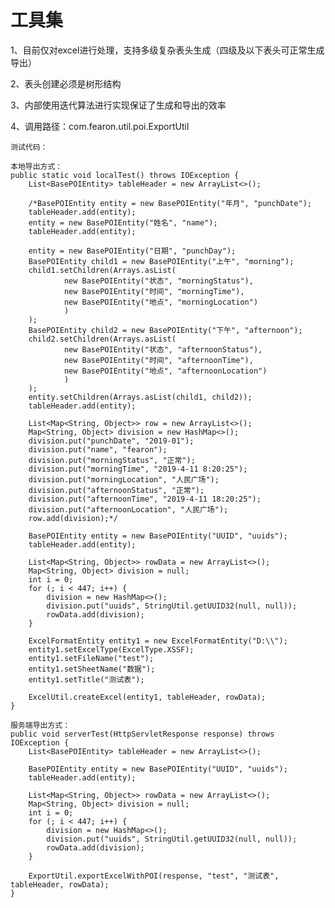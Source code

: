 # 工具集
1、目前仅对excel进行处理，支持多级复杂表头生成（四级及以下表头可正常生成导出）

2、表头创建必须是树形结构

3、内部使用迭代算法进行实现保证了生成和导出的效率

4、调用路径：com.fearon.util.poi.ExportUtil

    测试代码：
    
    本地导出方式：
    public static void localTest() throws IOException {
        List<BasePOIEntity> tableHeader = new ArrayList<>();

        /*BasePOIEntity entity = new BasePOIEntity("年月", "punchDate");
        tableHeader.add(entity);
        entity = new BasePOIEntity("姓名", "name");
        tableHeader.add(entity);

        entity = new BasePOIEntity("日期", "punchDay");
        BasePOIEntity child1 = new BasePOIEntity("上午", "morning");
        child1.setChildren(Arrays.asList(
                new BasePOIEntity("状态", "morningStatus"),
                new BasePOIEntity("时间", "morningTime"),
                new BasePOIEntity("地点", "morningLocation")
                )
        );
        BasePOIEntity child2 = new BasePOIEntity("下午", "afternoon");
        child2.setChildren(Arrays.asList(
                new BasePOIEntity("状态", "afternoonStatus"),
                new BasePOIEntity("时间", "afternoonTime"),
                new BasePOIEntity("地点", "afternoonLocation")
                )
        );
        entity.setChildren(Arrays.asList(child1, child2));
        tableHeader.add(entity);

        List<Map<String, Object>> row = new ArrayList<>();
        Map<String, Object> division = new HashMap<>();
        division.put("punchDate", "2019-01");
        division.put("name", "fearon");
        division.put("morningStatus", "正常");
        division.put("morningTime", "2019-4-11 8:20:25");
        division.put("morningLocation", "人民广场");
        division.put("afternoonStatus", "正常");
        division.put("afternoonTime", "2019-4-11 18:20:25");
        division.put("afternoonLocation", "人民广场");
        row.add(division);*/

        BasePOIEntity entity = new BasePOIEntity("UUID", "uuids");
        tableHeader.add(entity);

        List<Map<String, Object>> rowData = new ArrayList<>();
        Map<String, Object> division = null;
        int i = 0;
        for (; i < 447; i++) {
            division = new HashMap<>();
            division.put("uuids", StringUtil.getUUID32(null, null));
            rowData.add(division);
        }

        ExcelFormatEntity entity1 = new ExcelFormatEntity("D:\\");
        entity1.setExcelType(ExcelType.XSSF);
        entity1.setFileName("test");
        entity1.setSheetName("数据");
        entity1.setTitle("测试表");

        ExcelUtil.createExcel(entity1, tableHeader, rowData);
    }
    
    服务端导出方式：
    public void serverTest(HttpServletResponse response) throws IOException {
        List<BasePOIEntity> tableHeader = new ArrayList<>();
        
        BasePOIEntity entity = new BasePOIEntity("UUID", "uuids");
        tableHeader.add(entity);

        List<Map<String, Object>> rowData = new ArrayList<>();
        Map<String, Object> division = null;
        int i = 0;
        for (; i < 447; i++) {
            division = new HashMap<>();
            division.put("uuids", StringUtil.getUUID32(null, null));
            rowData.add(division);
        }

        ExportUtil.exportExcelWithPOI(response, "test", "测试表", tableHeader, rowData);
    }
